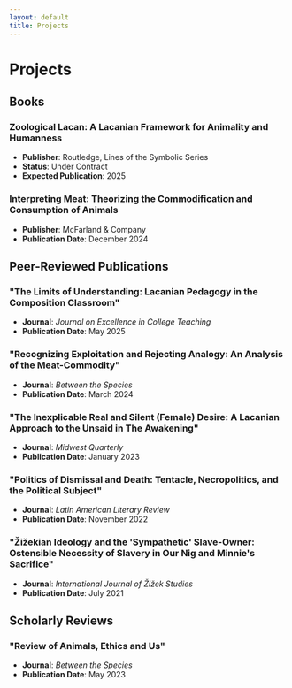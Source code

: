 ```yaml
---
layout: default
title: Projects
---
```


# Projects

## Books

### Zoological Lacan: A Lacanian Framework for Animality and Humanness
- **Publisher**: Routledge, Lines of the Symbolic Series
- **Status**: Under Contract
- **Expected Publication**: 2025

### Interpreting Meat: Theorizing the Commodification and Consumption of Animals
- **Publisher**: McFarland & Company  
- **Publication Date**: December 2024

## Peer-Reviewed Publications

### "The Limits of Understanding: Lacanian Pedagogy in the Composition Classroom"
- **Journal**: *Journal on Excellence in College Teaching*
- **Publication Date**: May 2025

### "Recognizing Exploitation and Rejecting Analogy: An Analysis of the Meat-Commodity"
- **Journal**: *Between the Species*
- **Publication Date**: March 2024

### "The Inexplicable Real and Silent (Female) Desire: A Lacanian Approach to the Unsaid in The Awakening"
- **Journal**: *Midwest Quarterly*
- **Publication Date**: January 2023

### "Politics of Dismissal and Death: Tentacle, Necropolitics, and the Political Subject"
- **Journal**: *Latin American Literary Review*
- **Publication Date**: November 2022

### "Žižekian Ideology and the 'Sympathetic' Slave-Owner: Ostensible Necessity of Slavery in Our Nig and Minnie's Sacrifice"
- **Journal**: *International Journal of Žižek Studies*
- **Publication Date**: July 2021

## Scholarly Reviews

### "Review of Animals, Ethics and Us"
- **Journal**: *Between the Species*
- **Publication Date**: May 2023
